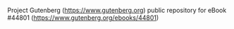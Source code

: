 Project Gutenberg (https://www.gutenberg.org) public repository for eBook #44801 (https://www.gutenberg.org/ebooks/44801)

